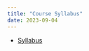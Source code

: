 ```yaml
---
title: "Course Syllabus"
date: 2023-09-04
---
```


* [Syllabus](https://geoffwoollard.github.io/cpsc110/cpsc110_2023wt1/syllabus.md.html)
